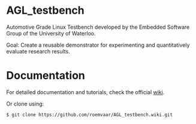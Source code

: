 # AGL_testbench

Automotive Grade Linux Testbench developed by the Embedded
Software Group of the University of Waterloo.

Goal: Create a reusable demonstrator for experimenting and
quantitatively evaluate research results.

# Documentation

For detailed documentation and tutorials, check the official
[wiki](https://github.com/roemvaar/CAN-examples/wiki).

Or clone using:

```
$ git clone https://github.com/roemvaar/AGL_testbench.wiki.git
```
